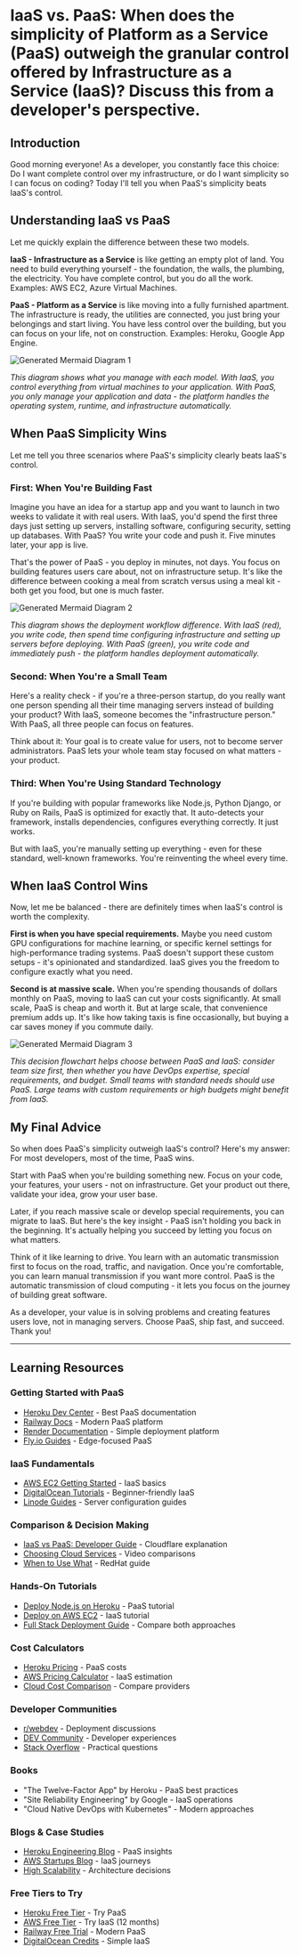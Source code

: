 # IaaS vs. PaaS: When does the simplicity of Platform as a Service (PaaS) outweigh the granular control offered by Infrastructure as a Service (IaaS)? Discuss this from a developer's perspective.

## Introduction

Good morning everyone! As a developer, you constantly face this choice: Do I want complete control over my infrastructure, or do I want simplicity so I can focus on coding? Today I'll tell you when PaaS's simplicity beats IaaS's control.

## Understanding IaaS vs PaaS

Let me quickly explain the difference between these two models.

**IaaS - Infrastructure as a Service** is like getting an empty plot of land. You need to build everything yourself - the foundation, the walls, the plumbing, the electricity. You have complete control, but you do all the work. Examples: AWS EC2, Azure Virtual Machines.

**PaaS - Platform as a Service** is like moving into a fully furnished apartment. The infrastructure is ready, the utilities are connected, you just bring your belongings and start living. You have less control over the building, but you can focus on your life, not on construction. Examples: Heroku, Google App Engine.

![Generated Mermaid Diagram 1](diagram_images/diagram_1.png)

*This diagram shows what you manage with each model. With IaaS, you control everything from virtual machines to your application. With PaaS, you only manage your application and data - the platform handles the operating system, runtime, and infrastructure automatically.*

## When PaaS Simplicity Wins

Let me tell you three scenarios where PaaS's simplicity clearly beats IaaS's control.

### First: When You're Building Fast

Imagine you have an idea for a startup app and you want to launch in two weeks to validate it with real users. With IaaS, you'd spend the first three days just setting up servers, installing software, configuring security, setting up databases. With PaaS? You write your code and push it. Five minutes later, your app is live.

That's the power of PaaS - you deploy in minutes, not days. You focus on building features users care about, not on infrastructure setup. It's like the difference between cooking a meal from scratch versus using a meal kit - both get you food, but one is much faster.

![Generated Mermaid Diagram 2](diagram_images/diagram_2.png)

*This diagram shows the deployment workflow difference. With IaaS (red), you write code, then spend time configuring infrastructure and setting up servers before deploying. With PaaS (green), you write code and immediately push - the platform handles deployment automatically.*

### Second: When You're a Small Team

Here's a reality check - if you're a three-person startup, do you really want one person spending all their time managing servers instead of building your product? With IaaS, someone becomes the "infrastructure person." With PaaS, all three people can focus on features.

Think about it: Your goal is to create value for users, not to become server administrators. PaaS lets your whole team stay focused on what matters - your product.

### Third: When You're Using Standard Technology

If you're building with popular frameworks like Node.js, Python Django, or Ruby on Rails, PaaS is optimized for exactly that. It auto-detects your framework, installs dependencies, configures everything correctly. It just works.

But with IaaS, you're manually setting up everything - even for these standard, well-known frameworks. You're reinventing the wheel every time.

## When IaaS Control Wins

Now, let me be balanced - there are definitely times when IaaS's control is worth the complexity.

**First is when you have special requirements.** Maybe you need custom GPU configurations for machine learning, or specific kernel settings for high-performance trading systems. PaaS doesn't support these custom setups - it's opinionated and standardized. IaaS gives you the freedom to configure exactly what you need.

**Second is at massive scale.** When you're spending thousands of dollars monthly on PaaS, moving to IaaS can cut your costs significantly. At small scale, PaaS is cheap and worth it. But at large scale, that convenience premium adds up. It's like how taking taxis is fine occasionally, but buying a car saves money if you commute daily.

![Generated Mermaid Diagram 3](diagram_images/diagram_3.png)

*This decision flowchart helps choose between PaaS and IaaS: consider team size first, then whether you have DevOps expertise, special requirements, and budget. Small teams with standard needs should use PaaS. Large teams with custom requirements or high budgets might benefit from IaaS.*

## My Final Advice

So when does PaaS's simplicity outweigh IaaS's control? Here's my answer: For most developers, most of the time, PaaS wins.

Start with PaaS when you're building something new. Focus on your code, your features, your users - not on infrastructure. Get your product out there, validate your idea, grow your user base.

Later, if you reach massive scale or develop special requirements, you can migrate to IaaS. But here's the key insight - PaaS isn't holding you back in the beginning. It's actually helping you succeed by letting you focus on what matters.

Think of it like learning to drive. You learn with an automatic transmission first to focus on the road, traffic, and navigation. Once you're comfortable, you can learn manual transmission if you want more control. PaaS is the automatic transmission of cloud computing - it lets you focus on the journey of building great software.

As a developer, your value is in solving problems and creating features users love, not in managing servers. Choose PaaS, ship fast, and succeed. Thank you!

---

## Learning Resources

### Getting Started with PaaS
- [Heroku Dev Center](https://devcenter.heroku.com/) - Best PaaS documentation
- [Railway Docs](https://docs.railway.app/) - Modern PaaS platform
- [Render Documentation](https://render.com/docs) - Simple deployment platform
- [Fly.io Guides](https://fly.io/docs/) - Edge-focused PaaS

### IaaS Fundamentals
- [AWS EC2 Getting Started](https://aws.amazon.com/ec2/getting-started/) - IaaS basics
- [DigitalOcean Tutorials](https://www.digitalocean.com/community/tutorials) - Beginner-friendly IaaS
- [Linode Guides](https://www.linode.com/docs/) - Server configuration guides

### Comparison & Decision Making
- [IaaS vs PaaS: Developer Guide](https://www.cloudflare.com/learning/cloud/what-is-paas/) - Cloudflare explanation
- [Choosing Cloud Services](https://www.youtube.com/results?search_query=iaas+vs+paas+developer) - Video comparisons
- [When to Use What](https://www.redhat.com/en/topics/cloud-computing/iaas-vs-paas-vs-saas) - RedHat guide

### Hands-On Tutorials
- [Deploy Node.js on Heroku](https://devcenter.heroku.com/articles/getting-started-with-nodejs) - PaaS tutorial
- [Deploy on AWS EC2](https://aws.amazon.com/getting-started/hands-on/deploy-nodejs-web-app/) - IaaS tutorial
- [Full Stack Deployment Guide](https://www.freecodecamp.org/news/deployment-guide/) - Compare both approaches

### Cost Calculators
- [Heroku Pricing](https://www.heroku.com/pricing) - PaaS costs
- [AWS Pricing Calculator](https://calculator.aws/) - IaaS estimation
- [Cloud Cost Comparison](https://www.cloudorado.com/) - Compare providers

### Developer Communities
- [r/webdev](https://www.reddit.com/r/webdev/) - Deployment discussions
- [DEV Community](https://dev.to/t/deployment) - Developer experiences
- [Stack Overflow](https://stackoverflow.com/questions/tagged/deployment) - Practical questions

### Books
- "The Twelve-Factor App" by Heroku - PaaS best practices
- "Site Reliability Engineering" by Google - IaaS operations
- "Cloud Native DevOps with Kubernetes" - Modern approaches

### Blogs & Case Studies
- [Heroku Engineering Blog](https://blog.heroku.com/engineering) - PaaS insights
- [AWS Startups Blog](https://aws.amazon.com/blogs/startups/) - IaaS journeys
- [High Scalability](http://highscalability.com/) - Architecture decisions

### Free Tiers to Try
- [Heroku Free Tier](https://www.heroku.com/free) - Try PaaS
- [AWS Free Tier](https://aws.amazon.com/free/) - Try IaaS (12 months)
- [Railway Free Trial](https://railway.app/pricing) - Modern PaaS
- [DigitalOcean Credits](https://www.digitalocean.com/try/free-trial-offer) - Simple IaaS
